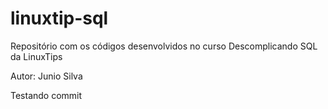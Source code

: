 # linuxtip-sql
Repositório com os códigos desenvolvidos no curso Descomplicando SQL da LinuxTips

Autor: Junio Silva

Testando commit